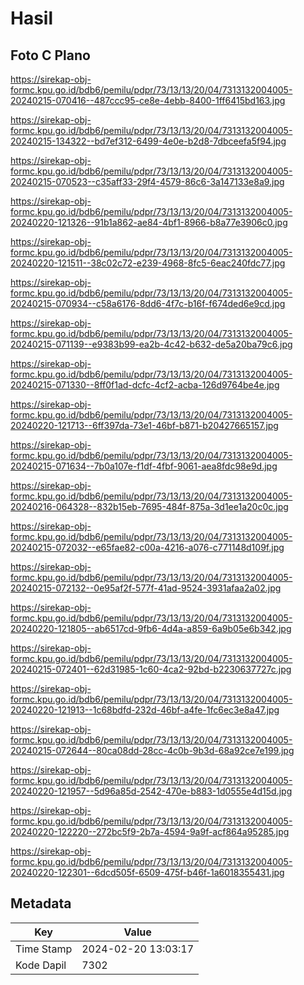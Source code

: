 # Hasil

## Foto C Plano

https://sirekap-obj-formc.kpu.go.id/bdb6/pemilu/pdpr/73/13/13/20/04/7313132004005-20240215-070416--487ccc95-ce8e-4ebb-8400-1ff6415bd163.jpg

https://sirekap-obj-formc.kpu.go.id/bdb6/pemilu/pdpr/73/13/13/20/04/7313132004005-20240215-134322--bd7ef312-6499-4e0e-b2d8-7dbceefa5f94.jpg

https://sirekap-obj-formc.kpu.go.id/bdb6/pemilu/pdpr/73/13/13/20/04/7313132004005-20240215-070523--c35aff33-29f4-4579-86c6-3a147133e8a9.jpg

https://sirekap-obj-formc.kpu.go.id/bdb6/pemilu/pdpr/73/13/13/20/04/7313132004005-20240220-121326--91b1a862-ae84-4bf1-8966-b8a77e3906c0.jpg

https://sirekap-obj-formc.kpu.go.id/bdb6/pemilu/pdpr/73/13/13/20/04/7313132004005-20240220-121511--38c02c72-e239-4968-8fc5-6eac240fdc77.jpg

https://sirekap-obj-formc.kpu.go.id/bdb6/pemilu/pdpr/73/13/13/20/04/7313132004005-20240215-070934--c58a6176-8dd6-4f7c-b16f-f674ded6e9cd.jpg

https://sirekap-obj-formc.kpu.go.id/bdb6/pemilu/pdpr/73/13/13/20/04/7313132004005-20240215-071139--e9383b99-ea2b-4c42-b632-de5a20ba79c6.jpg

https://sirekap-obj-formc.kpu.go.id/bdb6/pemilu/pdpr/73/13/13/20/04/7313132004005-20240215-071330--8ff0f1ad-dcfc-4cf2-acba-126d9764be4e.jpg

https://sirekap-obj-formc.kpu.go.id/bdb6/pemilu/pdpr/73/13/13/20/04/7313132004005-20240220-121713--6ff397da-73e1-46bf-b871-b20427665157.jpg

https://sirekap-obj-formc.kpu.go.id/bdb6/pemilu/pdpr/73/13/13/20/04/7313132004005-20240215-071634--7b0a107e-f1df-4fbf-9061-aea8fdc98e9d.jpg

https://sirekap-obj-formc.kpu.go.id/bdb6/pemilu/pdpr/73/13/13/20/04/7313132004005-20240216-064328--832b15eb-7695-484f-875a-3d1ee1a20c0c.jpg

https://sirekap-obj-formc.kpu.go.id/bdb6/pemilu/pdpr/73/13/13/20/04/7313132004005-20240215-072032--e65fae82-c00a-4216-a076-c771148d109f.jpg

https://sirekap-obj-formc.kpu.go.id/bdb6/pemilu/pdpr/73/13/13/20/04/7313132004005-20240215-072132--0e95af2f-577f-41ad-9524-3931afaa2a02.jpg

https://sirekap-obj-formc.kpu.go.id/bdb6/pemilu/pdpr/73/13/13/20/04/7313132004005-20240220-121805--ab6517cd-9fb6-4d4a-a859-6a9b05e6b342.jpg

https://sirekap-obj-formc.kpu.go.id/bdb6/pemilu/pdpr/73/13/13/20/04/7313132004005-20240215-072401--62d31985-1c60-4ca2-92bd-b2230637727c.jpg

https://sirekap-obj-formc.kpu.go.id/bdb6/pemilu/pdpr/73/13/13/20/04/7313132004005-20240220-121913--1c68bdfd-232d-46bf-a4fe-1fc6ec3e8a47.jpg

https://sirekap-obj-formc.kpu.go.id/bdb6/pemilu/pdpr/73/13/13/20/04/7313132004005-20240215-072644--80ca08dd-28cc-4c0b-9b3d-68a92ce7e199.jpg

https://sirekap-obj-formc.kpu.go.id/bdb6/pemilu/pdpr/73/13/13/20/04/7313132004005-20240220-121957--5d96a85d-2542-470e-b883-1d0555e4d15d.jpg

https://sirekap-obj-formc.kpu.go.id/bdb6/pemilu/pdpr/73/13/13/20/04/7313132004005-20240220-122220--272bc5f9-2b7a-4594-9a9f-acf864a95285.jpg

https://sirekap-obj-formc.kpu.go.id/bdb6/pemilu/pdpr/73/13/13/20/04/7313132004005-20240220-122301--6dcd505f-6509-475f-b46f-1a6018355431.jpg


## Metadata

| Key        | Value               |
| ---------- | ------------------- |
| Time Stamp | 2024-02-20 13:03:17 |
| Kode Dapil | 7302                |



